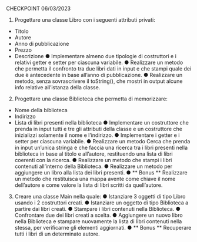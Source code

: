 CHECKPOINT 06/03/2023

1) Progettare una classe Libro con i seguenti attributi privati:

- Titolo
- Autore
- Anno di pubblicazione
- Prezzo
- Descrizione
  ● Implementare almeno due tipologie di costruttori e i relativi getter e setter per
  ciascuna variabile.
  ● Realizzare un metodo che permetta il confronto tra due libri dati in input e che
  stampi quale dei due è antecedente in base all’anno di pubblicazione.
  ● Realizzare un metodo, senza sovrascrivere il toString(), che mostri in output
  alcune info relative all’istanza della classe.

2) Progettare una classe Biblioteca che permetta di memorizzare:

- Nome della biblioteca
- Indirizzo
- Lista di libri presenti nella biblioteca
  ● Implementare un costruttore che prenda in input tutti e tre gli attributi della
  classe e un costruttore che inizializzi solamente il nome e l’indirizzo.
  ● Implementare i getter e i setter per ciascuna variabile.
  ● Realizzare un metodo Cerca che prenda in input un’unica stringa e che faccia
  una ricerca tra i libri presenti nella biblioteca in base al titolo e all’autore,
  restituendo una lista di libri coerenti con la ricerca.
  ● Realizzare un metodo che stampi i libri contenuti all’interno della Biblioteca.
  ● Realizzare un metodo per aggiungere un libro alla lista dei libri presenti.
  ● ** Bonus ** Realizzare un metodo che restituisca una mappa avente come
  chiave il nome dell’autore e come valore la lista di libri scritti da quell’autore.

3) Creare una classe Main nella quale:
   ● Istanziare 3 oggetti di tipo Libro usando i 2 costruttori creati.
   ● Istanziare un oggetto di tipo Biblioteca a partire dai libri creati.
   ● Stampare i libri contenuti nella Biblioteca.
   ● Confrontare due dei libri creati a scelta.
   ● Aggiungere un nuovo libro nella Biblioteca e stampare nuovamente la lista di
   libri contenuti nella stessa, per verificarne gli elementi aggiornati.
   ● ** Bonus ** Recuperare tutti i libri di un determinato autore.